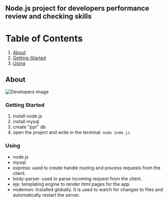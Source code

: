 ## Node.js project for developers performance review and checking skills
# Table of Contents
1. [About](#About)
2. [Getting-Started](#Getting-Started)
3. [Using](#Using)

## About
![Developers image](./public/assets/img/app.gif)

### Getting Started

1. install node.js
2. install mysql
3. create "ppr" db
4. open the project and write in the terminal: `node inde.js`


### Using 
- node.js 
- mysql
- express: used to create handle routing and process requests from the client.
- body-parser: used to parse incoming request from the client.
- ejs: templating engine to render html pages for the app.
- nodemon: Installed globally. It is used to watch for changes to files and automatically restart the server.


